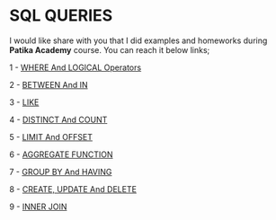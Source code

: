 # SQL QUERIES

I would like share with you that I did examples and homeworks during **Patika Academy** course. You can reach it below links;

1 -
[WHERE And LOGICAL Operators](https://github.com/alperengokbak/SQLQueries/blob/main/Homework1.md)

2 -
[BETWEEN And IN](https://github.com/alperengokbak/SQLQueries/blob/main/Homework2.md)

3 -
[LIKE](https://github.com/alperengokbak/SQLQueries/blob/main/Homewrok3.md)

4 -
[DISTINCT And COUNT](https://github.com/alperengokbak/SQLQueries/blob/main/Homework4.md)

5 -
[LIMIT And OFFSET](https://github.com/alperengokbak/SQLQueries/blob/main/Homework5.md)

6 -
[AGGREGATE FUNCTION](https://github.com/alperengokbak/SQLQueries/blob/main/Homework6.md)

7 -
[GROUP BY And HAVING](https://github.com/alperengokbak/SQLQueries/blob/main/Homework7.md)

8 -
[CREATE, UPDATE And DELETE](https://github.com/alperengokbak/SQLQueries/blob/main/Homework8.md)

9 -
[INNER JOIN](https://github.com/alperengokbak/SQLQueries/blob/main/Homework9.md)
